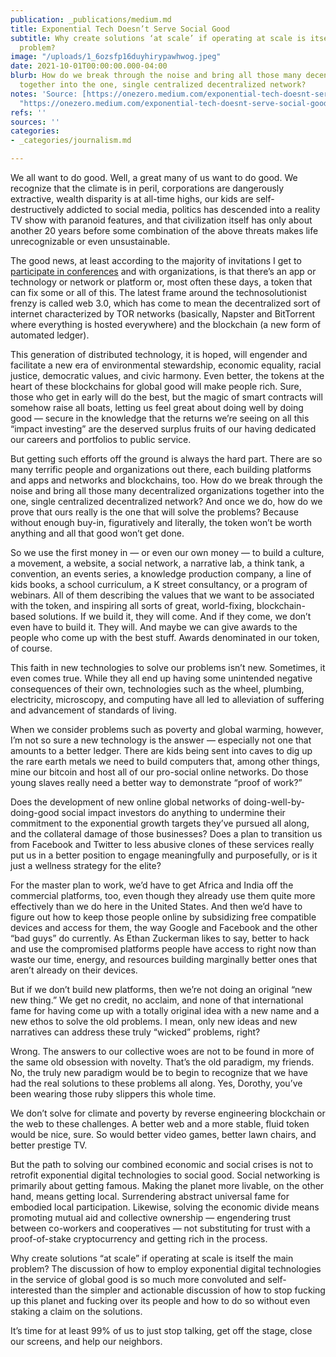 ```yaml
---
publication: _publications/medium.md
title: Exponential Tech Doesn’t Serve Social Good
subtitle: Why create solutions ‘at scale’ if operating at scale is itself the main
  problem?
image: "/uploads/1_6ozsfp16duyhirypawhwog.jpeg"
date: 2021-10-01T00:00:00.000-04:00
blurb: How do we break through the noise and bring all those many decentralized organizations
  together into the one, single centralized decentralized network?
notes: 'Source: [https://onezero.medium.com/exponential-tech-doesnt-serve-social-good-c6263dc5ab66](https://onezero.medium.com/exponential-tech-doesnt-serve-social-good-c6263dc5ab66
  "https://onezero.medium.com/exponential-tech-doesnt-serve-social-good-c6263dc5ab66")'
refs: ''
sources: ''
categories:
- _categories/journalism.md

---
```

We all want to do good. Well, a great many of us want to do good. We recognize that the climate is in peril, corporations are dangerously extractive, wealth disparity is at all-time highs, our kids are self-destructively addicted to social media, politics has descended into a reality TV show with paranoid features, and that civilization itself has only about another 20 years before some combination of the above threats makes life unrecognizable or even unsustainable.

The good news, at least according to the majority of invitations I get to [participate in conferences](https://unfinished.com/) and with organizations, is that there’s an app or technology or network or platform or, most often these days, a token that can fix some or all of this. The latest frame around the technosolutionist frenzy is called web 3.0, which has come to mean the decentralized sort of internet characterized by TOR networks (basically, Napster and BitTorrent where everything is hosted everywhere) and the blockchain (a new form of automated ledger).

This generation of distributed technology, it is hoped, will engender and facilitate a new era of environmental stewardship, economic equality, racial justice, democratic values, and civic harmony. Even better, the tokens at the heart of these blockchains for global good will make people rich. Sure, those who get in early will do the best, but the magic of smart contracts will somehow raise all boats, letting us feel great about doing well by doing good — secure in the knowledge that the returns we’re seeing on all this “impact investing” are the deserved surplus fruits of our having dedicated our careers and portfolios to public service.

But getting such efforts off the ground is always the hard part. There are so many terrific people and organizations out there, each building platforms and apps and networks and blockchains, too. How do we break through the noise and bring all those many decentralized organizations together into the one, single centralized decentralized network? And once we do, how do we prove that ours really is the one that will solve the problems? Because without enough buy-in, figuratively and literally, the token won’t be worth anything and all that good won’t get done.

So we use the first money in — or even our own money — to build a culture, a movement, a website, a social network, a narrative lab, a think tank, a convention, an events series, a knowledge production company, a line of kids books, a school curriculum, a K street consultancy, or a program of webinars. All of them describing the values that we want to be associated with the token, and inspiring all sorts of great, world-fixing, blockchain-based solutions. If we build it, they will come. And if they come, we don’t even have to build it. They will. And maybe we can give awards to the people who come up with the best stuff. Awards denominated in our token, of course.

This faith in new technologies to solve our problems isn’t new. Sometimes, it even comes true. While they all end up having some unintended negative consequences of their own, technologies such as the wheel, plumbing, electricity, microscopy, and computing have all led to alleviation of suffering and advancement of standards of living.

When we consider problems such as poverty and global warming, however, I’m not so sure a new technology is the answer — especially not one that amounts to a better ledger. There are kids being sent into caves to dig up the rare earth metals we need to build computers that, among other things, mine our bitcoin and host all of our pro-social online networks. Do those young slaves really need a better way to demonstrate “proof of work?”

Does the development of new online global networks of doing-well-by-doing-good social impact investors do anything to undermine their commitment to the exponential growth targets they’ve pursued all along, and the collateral damage of those businesses? Does a plan to transition us from Facebook and Twitter to less abusive clones of these services really put us in a better position to engage meaningfully and purposefully, or is it just a wellness strategy for the elite?

For the master plan to work, we’d have to get Africa and India off the commercial platforms, too, even though they already use them quite more effectively than we do here in the United States. And then we’d have to figure out how to keep those people online by subsidizing free compatible devices and access for them, the way Google and Facebook and the other “bad guys” do currently. As Ethan Zuckerman likes to say, better to hack and use the compromised platforms people have access to right now than waste our time, energy, and resources building marginally better ones that aren’t already on their devices.

But if we don’t build new platforms, then we’re not doing an original “new new thing.” We get no credit, no acclaim, and none of that international fame for having come up with a totally original idea with a new name and a new ethos to solve the old problems. I mean, only new ideas and new narratives can address these truly “wicked” problems, right?

Wrong. The answers to our collective woes are not to be found in more of the same old obsession with novelty. That’s the old paradigm, my friends. No, the truly new paradigm would be to begin to recognize that we have had the real solutions to these problems all along. Yes, Dorothy, you’ve been wearing those ruby slippers this whole time.

We don’t solve for climate and poverty by reverse engineering blockchain or the web to these challenges. A better web and a more stable, fluid token would be nice, sure. So would better video games, better lawn chairs, and better prestige TV.

But the path to solving our combined economic and social crises is not to retrofit exponential digital technologies to social good. Social networking is primarily about getting famous. Making the planet more livable, on the other hand, means getting local. Surrendering abstract universal fame for embodied local participation. Likewise, solving the economic divide means promoting mutual aid and collective ownership — engendering trust between co-workers and cooperatives — not substituting for trust with a proof-of-stake cryptocurrency and getting rich in the process.

Why create solutions “at scale” if operating at scale is itself the main problem? The discussion of how to employ exponential digital technologies in the service of global good is so much more convoluted and self-interested than the simpler and actionable discussion of how to stop fucking up this planet and fucking over its people and how to do so without even staking a claim on the solutions.

It’s time for at least 99% of us to just stop talking, get off the stage, close our screens, and help our neighbors.
